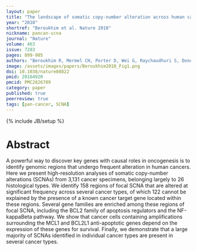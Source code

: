 ```yaml
---
layout: paper
title: "The landscape of somatic copy-number alteration across human cancers"
year: "2010"
shortref: "Beroukhim et al. Nature 2010"
nickname: pancan-scna
journal: "Nature"
volume: 463
issue: 7283
pages: 899-905
authors: "Beroukhim R, Mermel CH, Porter D, Wei G, Raychaudhuri S, Donovan J, Barretina J, Boehm JS, Dobson J, Urashima M, Mc Henry KT, Pinchback RM, Ligon AH, Cho YJ, Haery L, Greulich H, Reich M, Winckler W, Lawrence MS, Weir BA, Tanaka KE, Chiang DY, Bass AJ, Loo A, Hoffman C, Prensner J, Liefeld T, Gao Q, Yecies D, Signoretti S, Maher E, Kaye FJ, Sasaki H, Tepper JE, Fletcher JA, Tabernero J, Baselga J, Tsao MS, Demichelis F, Rubin MA, Janne PA, Daly MJ, Nucera C, Levine RL, Ebert BL, Gabriel S, Rustgi AK, Antonescu CR, Ladanyi M, Letai A, Garraway LA, Loda M, Beer DG, True LD, Okamoto A, Pomeroy SL, Singer S, Golub TR, Lander ES, Getz G, Sellers WR, Meyerson M"
image: /assets/images/papers/Beroukhim2010_Fig1.png
doi: 10.1038/nature08822
pmid: 20164920
pmcid: PMC2826709
category: paper
published: true
peerreview: true
tags: [pan-cancer, SCNA]
---
```

{% include JB/setup %}

# Abstract

A powerful way to discover key genes with causal roles in oncogenesis is to identify genomic regions that undergo frequent alteration in human cancers. Here we present high-resolution analyses of somatic copy-number alterations (SCNAs) from 3,131 cancer specimens, belonging largely to 26 histological types. We identify 158 regions of focal SCNA that are altered at significant frequency across several cancer types, of which 122 cannot be explained by the presence of a known cancer target gene located within these regions. Several gene families are enriched among these regions of focal SCNA, including the BCL2 family of apoptosis regulators and the NF-kappaBeta pathway. We show that cancer cells containing amplifications surrounding the MCL1 and BCL2L1 anti-apoptotic genes depend on the expression of these genes for survival. Finally, we demonstrate that a large majority of SCNAs identified in individual cancer types are present in several cancer types.







